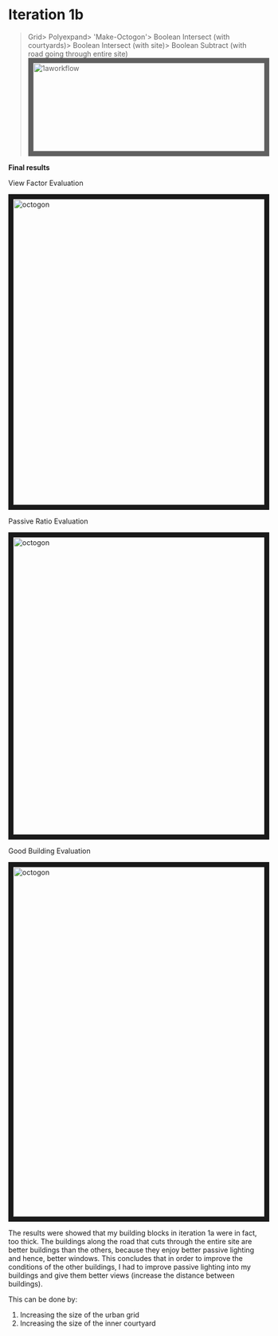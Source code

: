 
# Iteration 1b

>Grid> Polyexpand> 'Make-Octogon'> Boolean Intersect (with courtyards)> Boolean Intersect (with site)> Boolean Subtract (with road going through entire site)
><img src="https://raw.githubusercontent.com/design-automation/urban-prototyping-2018/master/lisa/imgs/1aworkflow.jpg"
>alt="1aworkflow" width="620" height="177.25" border="10" /></a>

**Final results**

View Factor Evaluation

<img src="https://raw.githubusercontent.com/design-automation/urban-prototyping-2018/master/lisa/imgs/1bviewfactor.JPG" 
alt="octogon" width="1089" height="613" border="10" />

Passive Ratio Evaluation

<img src="https://raw.githubusercontent.com/design-automation/urban-prototyping-2018/master/lisa/imgs/1bpassiveratio.JPG" 
alt="octogon" width="1075" height="596" border="10" />

Good Building Evaluation

<img src="https://raw.githubusercontent.com/design-automation/urban-prototyping-2018/master/lisa/imgs/iteration1bgbbldg.JPG" 
alt="octogon" width="1087" height="701" border="10" />



The results were showed that my building blocks in iteration 1a were in fact, too thick. The buildings along the road that cuts through the entire site are better buildings than the others, because they enjoy better passive lighting and hence, better windows. This concludes that in order to improve the conditions of the other buildings, I had to improve passive lighting into my buildings and give them better views (increase the distance between buildings).

This can be done by:
1) Increasing the size of the urban grid
2) Increasing the size of the inner courtyard



